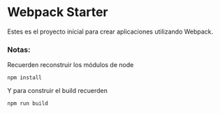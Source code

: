 # Webpack Starter

Estes es el proyecto inicial para crear aplicaciones utilizando Webpack.

### Notas:
Recuerden reconstruir los módulos de node
```
npm install
```
Y para construir el build recuerden

```
npm run build
```